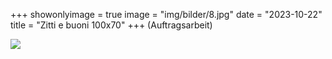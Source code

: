+++
showonlyimage = true
image = "img/bilder/8.jpg"
date = "2023-10-22"
title = "Zitti e buoni 100x70"
+++
(Auftragsarbeit)

![](/img/bilder/8.jpg)